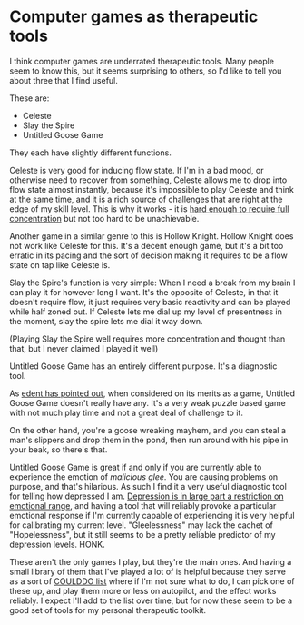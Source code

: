 # Computer games as therapeutic tools

I think computer games are underrated therapeutic tools. Many people seem to know this, but it seems surprising to others, so I'd like to tell you about three that I find useful.

These are:

* Celeste
* Slay the Spire
* Untitled Goose Game

They each have slightly different functions.

Celeste is very good for inducing flow state. If I'm in a bad mood, or otherwise need to recover from something, Celeste allows me to drop into flow state almost instantly, because it's impossible to play Celeste and think at the same time, and it is a rich source of challenges that are right at the edge of my skill level.
This is why it works - it is [hard enough to require full concentration](https://notebook.drmaciver.com/posts/2020-03-07-12:12.html) but not too hard to be unachievable.

Another game in a similar genre to this is Hollow Knight. Hollow Knight does not work like Celeste for this. It's a decent enough game, but it's a bit too erratic in its pacing and the sort of decision making it requires to be a flow state on tap like Celeste is.

Slay the Spire's function is very simple: When I need a break from my brain I can play it for however long I want. It's the opposite of Celeste, in that it doesn't require flow, it just requires very basic reactivity and can be played while half zoned out. If Celeste lets me dial up my level of presentness in the moment, slay the spire lets me dial it way down.

(Playing Slay the Spire well requires more concentration and thought than that, but I never claimed I played it well)

Untitled Goose Game has an entirely different purpose. It's a diagnostic tool.

As [edent has pointed out](https://shkspr.mobi/blog/2020/01/the-value-of-videogames-or-why-i-think-untitled-goose-game-was-a-rip-off/), when considered on its merits as a game, Untitled Goose Game doesn't really have any. It's a very weak puzzle based game with not much play time and not a great deal of challenge to it.

On the other hand, you're a goose wreaking mayhem, and you can steal a man's slippers and drop them in the pond, then run around with his pipe in your beak, so there's that.

Untitled Goose Game is great if and only if you are currently able to experience the emotion of *malicious glee*. You are causing problems on purpose, and that's hilarious. As such I find it a very useful diagnostic tool for telling how depressed I am. [Depression is in large part a restriction on emotional range](https://notebook.drmaciver.com/posts/2020-03-06-07:46.html), and having a tool that will reliably provoke a particular emotional response if I'm currently capable of experiencing it is very helpful for calibrating my current level. "Gleelessness" may lack the cachet of "Hopelessness", but it still seems to be a pretty reliable predictor of my depression levels. HONK.

These aren't the only games I play, but they're the main ones. And having a small library of them that I've played a lot of is helpful because they serve as a sort of [COULDDO list](https://notebook.drmaciver.com/posts/2020-03-07-11:33.html) where if I'm not sure what to do, I can pick one of these up, and play them more or less on autopilot, and the effect works reliably. I expect I'll add to the list over time, but for now these seem to be a good set of tools for my personal therapeutic toolkit.
